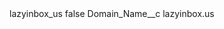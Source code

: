 <?xml version="1.0" encoding="UTF-8"?>
<CustomMetadata xmlns="http://soap.sforce.com/2006/04/metadata" xmlns:xsi="http://www.w3.org/2001/XMLSchema-instance" xmlns:xsd="http://www.w3.org/2001/XMLSchema">
    <label>lazyinbox_us</label>
    <protected>false</protected>
    <values>
        <field>Domain_Name__c</field>
        <value xsi:type="xsd:string">lazyinbox.us</value>
    </values>
</CustomMetadata>
